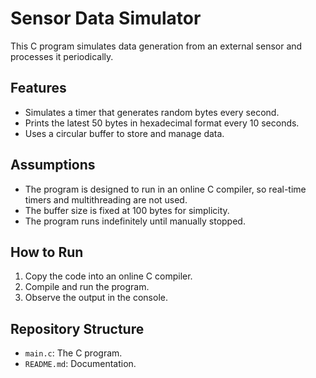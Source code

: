 # Sensor Data Simulator

This C program simulates data generation from an external sensor and processes it periodically.

## Features
- Simulates a timer that generates random bytes every second.
- Prints the latest 50 bytes in hexadecimal format every 10 seconds.
- Uses a circular buffer to store and manage data.

## Assumptions
- The program is designed to run in an online C compiler, so real-time timers and multithreading are not used.
- The buffer size is fixed at 100 bytes for simplicity.
- The program runs indefinitely until manually stopped.

## How to Run
1. Copy the code into an online C compiler.
2. Compile and run the program.
3. Observe the output in the console.

## Repository Structure
- `main.c`: The C program.
- `README.md`: Documentation.